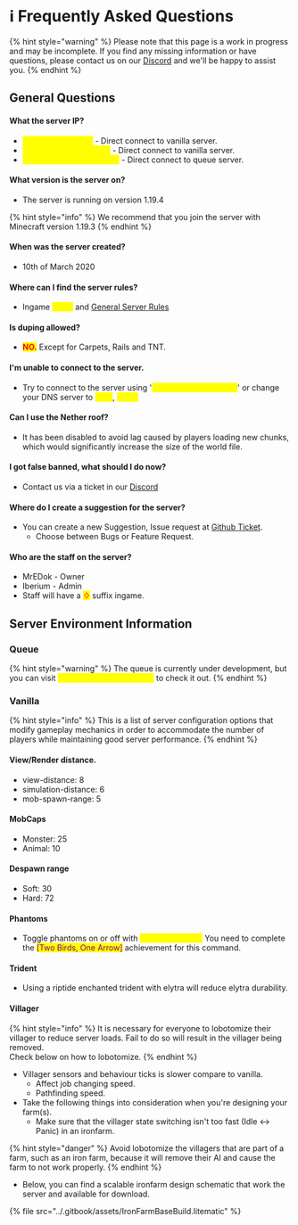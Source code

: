 # ℹ Frequently Asked Questions

{% hint style="warning" %}
Please note that this page is a work in progress and may be incomplete. If you find any missing information or have questions, please contact us on our [Discord](https://discord.uneasyvanilla.com/) and we'll be happy to assist you.
{% endhint %}

## General Questions

#### What the server IP?

* <mark style="color:yellow;">UneasyVanilla.com</mark> - Direct connect to vanilla server.
* <mark style="color:yellow;">Play.UneasyVanilla.com</mark> - Direct connect to vanilla server.
* <mark style="color:yellow;">Queue.UneasyVanilla.com</mark> - Direct connect to queue server.

#### What version is the server on?

* The server is running on version 1.19.4

{% hint style="info" %}
We recommend that you join the server with Minecraft version 1.19.3
{% endhint %}

#### When was the server created?

* 10th of March 2020

#### Where can I find the server rules?

* Ingame <mark style="color:yellow;">/rules</mark> and <mark style="color:yellow;"></mark> [General Server Rules](general-server-rules/)

#### Is duping allowed?

* <mark style="color:red;">**NO.**</mark> Except for Carpets, Rails and TNT.

#### I'm unable to connect to the server.

* Try to connect to the server using '<mark style="color:yellow;">play.uneasyvanilla.com</mark>' or change your DNS server to <mark style="color:yellow;">1.1.1.1</mark>, <mark style="color:yellow;">1.0.0.1</mark>

#### **Can I use the Nether roof?**

* It has been disabled to avoid lag caused by players loading new chunks, which would significantly increase the size of the world file.

#### **I got false banned, what should I do now?**

* Contact us via a ticket in our [Discord](https://discord.uneasyvanilla.com/)

#### Where do I create a suggestion for the server?

* You can create a new Suggestion, Issue request at [Github Ticket](https://github.com/UneasyVanilla/UneasyNetwork/issues/new/choose).
  * Choose between Bugs or Feature Request.

#### **Who are the staff on the server?**

* MrEDok - Owner
* Iberium - Admin
* Staff will have a <mark style="color:red;">**♢**</mark> suffix ingame.

## Server Environment Information

### Queue

{% hint style="warning" %}
The queue is currently under development, but you can visit <mark style="color:yellow;">Queue.Uneasyvanilla.com</mark> to check it out.
{% endhint %}

### Vanilla

{% hint style="info" %}
This is a list of server configuration options that modify gameplay mechanics in order to accommodate the number of players while maintaining good server performance.
{% endhint %}

#### View/Render distance.

* view-distance: 8
* simulation-distance: 6
* mob-spawn-range: 5

#### MobCaps

* Monster: 25
* Animal: 10

#### Despawn range

* Soft: 30
* Hard: 72

#### Phantoms

* Toggle phantoms on or off with <mark style="color:yellow;">/togglephantoms</mark> You need to complete the <mark style="color:purple;">\[Two Birds, One Arrow]</mark> achievement for this command.

#### Trident

* Using a riptide enchanted trident with elytra will reduce elytra durability.

#### Villager

{% hint style="info" %}
It is necessary for everyone to lobotomize their villager to reduce server loads. Fail to do so will result in the villager being removed. \
Check below on how to lobotomize.
{% endhint %}

* Villager sensors and behaviour ticks is slower compare to vanilla.
  * Affect job changing speed.
  * Pathfinding speed.
* Take the following things into consideration when you're designing your farm(s).
  * Make sure that the villager state switching isn't too fast (Idle <-> Panic) in an ironfarm.

{% hint style="danger" %}
Avoid lobotomize the villagers that are part of a farm, such as an iron farm, because it will remove their AI and cause the farm to not work properly.
{% endhint %}

* Below, you can find a scalable ironfarm design schematic that work the server and available for download.

{% file src="../.gitbook/assets/IronFarmBaseBuild.litematic" %}



